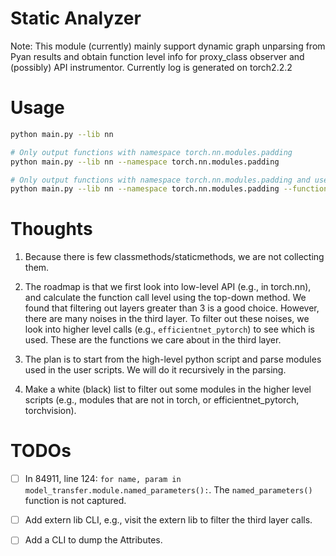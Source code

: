 # Static Analyzer

Note: This module (currently) mainly support dynamic graph unparsing from Pyan results and obtain function level info for proxy_class observer and (possibly) API instrumentor. Currently log is generated on torch2.2.2

# Usage

```bash
python main.py --lib nn

# Only output functions with namespace torch.nn.modules.padding
python main.py --lib nn --namespace torch.nn.modules.padding

# Only output functions with namespace torch.nn.modules.padding and used in torch.nn.modules.padding
python main.py --lib nn --namespace torch.nn.modules.padding --function torch.nn.modules.padding.ConstantPad3d
```

# Thoughts

1. Because there is few classmethods/staticmethods, we are not collecting them. 

2. The roadmap is that we first look into low-level API (e.g., in torch.nn), and calculate the function call level using the top-down method. We found that filtering out layers greater than 3 is a good choice. However, there are many noises in the third layer. To filter out these noises, we look into higher level calls (e.g., `efficientnet_pytorch`) to see which is used. These are the functions we care about in the third layer.

3. The plan is to start from the high-level python script and parse modules used in the user scripts. We will do it recursively in the parsing.

4. Make a white (black) list to filter out some modules in the higher level scripts (e.g., modules that are not in torch, or efficientnet_pytorch, torchvision).

# TODOs

- [ ] In 84911, line 124: `for name, param in model_transfer.module.named_parameters():`. The `named_parameters()` function is not captured. 

- [ ] Add extern lib CLI, e.g., visit the extern lib to filter the third layer calls.

- [ ] Add a CLI to dump the Attributes.
